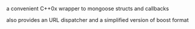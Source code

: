 a convenient C++0x wrapper to mongoose structs and callbacks

also provides an URL dispatcher and a simplified version of boost format